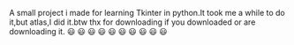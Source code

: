 A small project i made for learning Tkinter in python.It took me a while to do it,but atlas,I did it.btw thx for downloading if you downloaded or are downloading it.
 😃 😃 😃 😃 😃 😃 😃 😃 😃 😃
